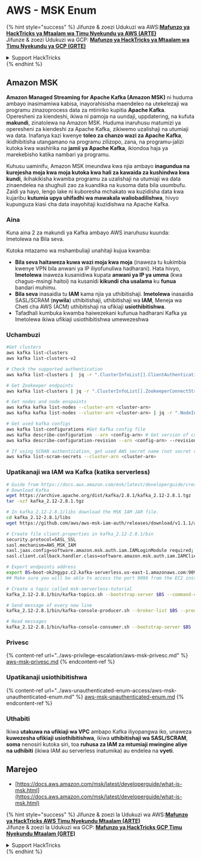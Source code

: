 # AWS - MSK Enum

{% hint style="success" %}
Jifunze & zoezi Udukuzi wa AWS:<img src="/.gitbook/assets/image.png" alt="" data-size="line">[**Mafunzo ya HackTricks ya Mtaalam wa Timu Nyekundu ya AWS (ARTE)**](https://training.hacktricks.xyz/courses/arte)<img src="/.gitbook/assets/image.png" alt="" data-size="line">\
Jifunze & zoezi Udukuzi wa GCP: <img src="/.gitbook/assets/image (2).png" alt="" data-size="line">[**Mafunzo ya HackTricks ya Mtaalam wa Timu Nyekundu ya GCP (GRTE)**<img src="/.gitbook/assets/image (2).png" alt="" data-size="line">](https://training.hacktricks.xyz/courses/grte)

<details>

<summary>Support HackTricks</summary>

* Angalia [**mpango wa michango**](https://github.com/sponsors/carlospolop)!
* **Jiunge na** 💬 [**Kikundi cha Discord**](https://discord.gg/hRep4RUj7f) au kikundi cha [**telegram**](https://t.me/peass) au **tufuate** kwenye **Twitter** 🐦 [**@hacktricks\_live**](https://twitter.com/hacktricks\_live)**.**
* **Shiriki mbinu za udukuzi kwa kuwasilisha PRs kwa** [**HackTricks**](https://github.com/carlospolop/hacktricks) na [**HackTricks Cloud**](https://github.com/carlospolop/hacktricks-cloud) repos za github.

</details>
{% endhint %}

## Amazon MSK

**Amazon Managed Streaming for Apache Kafka (Amazon MSK)** ni huduma ambayo inasimamiwa kabisa, inayorahisisha maendeleo na utekelezaji wa programu zinazoprocess data za mtiririko kupitia **Apache Kafka**. Operesheni za kiendeshi, ikiwa ni pamoja na uundaji, uppdatering, na kufuta **makundi**, zinatolewa na Amazon MSK.
Huduma inaruhusu matumizi ya operesheni za kiendeshi za Apache Kafka, zikiwemo uzalishaji na utumiaji wa data. Inafanya kazi kwenye **toleo za chanzo wazi za Apache Kafka**, ikidhibitisha utangamano na programu zilizopo, zana, na programu-jalizi kutoka kwa washirika na **jamii ya Apache Kafka**, ikiondoa haja ya marekebisho katika nambari ya programu.

Kuhusu uaminifu, Amazon MSK imeundwa kwa njia ambayo **inagundua na kurejesha moja kwa moja kutoka kwa hali za kawaida za kushindwa kwa kundi**, ikihakikisha kwamba programu za uzalishaji na utumiaji wa data zinaendelea na shughuli zao za kuandika na kusoma data bila usumbufu. Zaidi ya hayo, lengo lake ni kuboresha mchakato wa kuzidisha data kwa kujaribu **kutumia upya uhifadhi wa mawakala waliobadilishwa**, hivyo kupunguza kiasi cha data inayohitaji kuzidishwa na Apache Kafka.

### **Aina**

Kuna aina 2 za makundi ya Kafka ambayo AWS inaruhusu kuunda: Imetolewa na Bila seva.

Kutoka mtazamo wa mshambuliaji unahitaji kujua kwamba:

* **Bila seva haitaweza kuwa wazi moja kwa moja** (inaweza tu kukimbia kwenye VPN bila anwani ya IP iliyofunuliwa hadharani). Hata hivyo, **Imetolewa** inaweza kusanidiwa kupata **anwani ya IP ya umma** (kwa chaguo-msingi haitoi) na kusanidi **kikundi cha usalama** ku **funua** bandari muhimu.
* **Bila seva** inasaidia tu **IAM** kama njia ya uthibitishaji. **Imetolewa** inasaidia SASL/SCRAM (**nywila**) uthibitishaji, uthibitishaji wa **IAM**, Meneja wa Cheti cha AWS (ACM) uthibitishaji na ufikiaji **usiothibitishwa**.
* Tafadhali kumbuka kwamba haiwezekani kufunua hadharani Kafka ya Imetolewa ikiwa ufikiaji usiothibitishwa umewezeshwa

### Uchambuzi
```bash
#Get clusters
aws kafka list-clusters
aws kafka list-clusters-v2

# Check the supported authentication
aws kafka list-clusters |  jq -r ".ClusterInfoList[].ClientAuthentication"

# Get Zookeeper endpoints
aws kafka list-clusters | jq -r ".ClusterInfoList[].ZookeeperConnectString, .ClusterInfoList[].ZookeeperConnectStringTls"

# Get nodes and node enspoints
aws kafka kafka list-nodes --cluster-arn <cluster-arn>
aws kafka kafka list-nodes --cluster-arn <cluster-arn> | jq -r ".NodeInfoList[].BrokerNodeInfo.Endpoints" # Get endpoints

# Get used kafka configs
aws kafka list-configurations #Get Kafka config file
aws kafka describe-configuration --arn <config-arn> # Get version of config
aws kafka describe-configuration-revision --arn <config-arn> --revision <version> # Get content of config version

# If using SCRAN authentication, get used AWS secret name (not secret value)
aws kafka list-scram-secrets --cluster-arn <cluster-arn>
```
### Upatikanaji wa IAM wa Kafka (katika serverless)
```bash
# Guide from https://docs.aws.amazon.com/msk/latest/developerguide/create-serverless-cluster.html
# Download Kafka
wget https://archive.apache.org/dist/kafka/2.8.1/kafka_2.12-2.8.1.tgz
tar -xzf kafka_2.12-2.8.1.tgz

# In kafka_2.12-2.8.1/libs download the MSK IAM JAR file.
cd kafka_2.12-2.8.1/libs
wget https://github.com/aws/aws-msk-iam-auth/releases/download/v1.1.1/aws-msk-iam-auth-1.1.1-all.jar

# Create file client.properties in kafka_2.12-2.8.1/bin
security.protocol=SASL_SSL
sasl.mechanism=AWS_MSK_IAM
sasl.jaas.config=software.amazon.msk.auth.iam.IAMLoginModule required;
sasl.client.callback.handler.class=software.amazon.msk.auth.iam.IAMClientCallbackHandler

# Export endpoints address
export BS=boot-ok2ngypz.c2.kafka-serverless.us-east-1.amazonaws.com:9098
## Make sure you will be able to access the port 9098 from the EC2 instance (check VPS, subnets and SG)

# Create a topic called msk-serverless-tutorial
kafka_2.12-2.8.1/bin/kafka-topics.sh --bootstrap-server $BS --command-config client.properties --create --topic msk-serverless-tutorial --partitions 6

# Send message of every new line
kafka_2.12-2.8.1/bin/kafka-console-producer.sh --broker-list $BS --producer.config client.properties --topic msk-serverless-tutorial

# Read messages
kafka_2.12-2.8.1/bin/kafka-console-consumer.sh --bootstrap-server $BS --consumer.config client.properties --topic msk-serverless-tutorial --from-beginning
```
### Privesc

{% content-ref url="../aws-privilege-escalation/aws-msk-privesc.md" %}
[aws-msk-privesc.md](../aws-privilege-escalation/aws-msk-privesc.md)
{% endcontent-ref %}

### Upatikanaji usiothibitishwa

{% content-ref url="../aws-unauthenticated-enum-access/aws-msk-unauthenticated-enum.md" %}
[aws-msk-unauthenticated-enum.md](../aws-unauthenticated-enum-access/aws-msk-unauthenticated-enum.md)
{% endcontent-ref %}

### Uthabiti

Ikiwa **utakuwa na ufikiaji wa VPC** ambapo Kafka iliyopangwa iko, unaweza **kuwezesha ufikiaji usiothibitishwa**, ikiwa **uthibitishaji wa SASL/SCRAM**, **soma** nenosiri kutoka siri, toa **ruhusa za IAM za mtumiaji mwingine aliye na udhibiti** (ikiwa IAM au serverless inatumika) au endelea na **vyeti**.

## Marejeo

* [https://docs.aws.amazon.com/msk/latest/developerguide/what-is-msk.html](https://docs.aws.amazon.com/msk/latest/developerguide/what-is-msk.html)

{% hint style="success" %}
Jifunze & zoezi la Udukuzi wa AWS:<img src="/.gitbook/assets/image.png" alt="" data-size="line">[**Mafunzo ya HackTricks AWS Timu Nyekundu Mtaalam (ARTE)**](https://training.hacktricks.xyz/courses/arte)<img src="/.gitbook/assets/image.png" alt="" data-size="line">\
Jifunze & zoezi la Udukuzi wa GCP: <img src="/.gitbook/assets/image (2).png" alt="" data-size="line">[**Mafunzo ya HackTricks GCP Timu Nyekundu Mtaalam (GRTE)**<img src="/.gitbook/assets/image (2).png" alt="" data-size="line">](https://training.hacktricks.xyz/courses/grte)

<details>

<summary>Support HackTricks</summary>

* Angalia [**mpango wa usajili**](https://github.com/sponsors/carlospolop)!
* **Jiunge na** 💬 [**Kikundi cha Discord**](https://discord.gg/hRep4RUj7f) au kikundi cha [**telegram**](https://t.me/peass) au **tufuate** kwenye **Twitter** 🐦 [**@hacktricks\_live**](https://twitter.com/hacktricks\_live)**.**
* **Shiriki mbinu za udukuzi kwa kuwasilisha PRs kwa** [**HackTricks**](https://github.com/carlospolop/hacktricks) na [**HackTricks Cloud**](https://github.com/carlospolop/hacktricks-cloud) repos za github.

</details>
{% endhint %}
